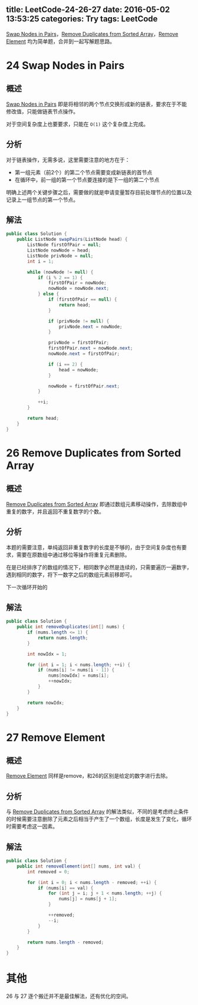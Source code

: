 title: LeetCode-24-26-27
date: 2016-05-02 13:53:25
categories: Try
tags: LeetCode
---

[Swap Nodes in Pairs](https://leetcode.com/problems/swap-nodes-in-pairs/)，[Remove Duplicates from Sorted Array](https://leetcode.com/problems/remove-duplicates-from-sorted-array/)，[Remove Element](https://leetcode.com/problems/remove-element/) 均为简单题，合并到一起写解题思路。

# 24 Swap Nodes in Pairs

## 概述

[Swap Nodes in Pairs](https://leetcode.com/problems/swap-nodes-in-pairs/) 即是将相邻的两个节点交换形成新的链表，要求在于不能修改值，只能做链表节点操作。

对于空间复杂度上也要要求，只能在 `O(1)` 这个复杂度上完成。

## 分析

对于链表操作，无需多说，这里需要注意的地方在于：

+ 第一组元素（前2个）的第二个节点需要变成新链表的首节点
+ 在循环中，前一组的第一个节点要连接的是下一组的第二个节点

明确上述两个关键步骤之后，需要做的就是申请变量暂存目前处理节点的位置以及记录上一组节点的第一个节点。

## 解法

```java
public class Solution {
    public ListNode swapPairs(ListNode head) {
        ListNode firstOfPair = null;
        ListNode nowNode = head;
        ListNode privNode = null;
        int i = 1;

        while (nowNode != null) {
            if (i % 2 == 1) {
                firstOfPair = nowNode;
                nowNode = nowNode.next;
            } else {
                if (firstOfPair == null) {
                    return head;
                }

                if (privNode != null) {
                    privNode.next = nowNode;
                }

                privNode = firstOfPair;
                firstOfPair.next = nowNode.next;
                nowNode.next = firstOfPair;

                if (i == 2) {
                    head = nowNode;
                }

                nowNode = firstOfPair.next;
            }

            ++i;
        }

        return head;
    }
}
```

# 26 Remove Duplicates from Sorted Array

## 概述

[Remove Duplicates from Sorted Array](https://leetcode.com/problems/remove-duplicates-from-sorted-array/) 即通过数组元素移动操作，去除数组中重复的数字，并且返回不重复数字的个数。

## 分析

本题的需要注意，单纯返回非重复数字的长度是不够的，由于空间复杂度也有要求，需要在原数组中通过移位等操作将重复元素删除。

在是已经排序了的数组的情况下，相同数字必然是连续的，只需要遍历一遍数字，遇到相同的数字，将下一数字之后的数组元素前移即可。

下一次循环开始的

## 解法

```java
public class Solution {
	public int removeDuplicates(int[] nums) {
        if (nums.length <= 1) {
            return nums.length;
        }

        int nowIdx = 1;

        for (int i = 1; i < nums.length; ++i) {
            if (nums[i] != nums[i - 1]) {
                nums[nowIdx] = nums[i];
                ++nowIdx;
            }
        }

        return nowIdx;
    }
}
```

# 27 Remove Element

## 概述

[Remove Element](https://leetcode.com/problems/remove-element/) 同样是remove，和26的区别是给定的数字进行去除。

## 分析

与 [Remove Duplicates from Sorted Array](https://leetcode.com/problems/remove-duplicates-from-sorted-array/) 的解法类似，不同的是考虑终止条件的时候需要注意删除了元素之后相当于产生了一个数组，长度是发生了变化，循环时需要考虑这一因素。

## 解法

```java
public class Solution {
    public int removeElement(int[] nums, int val) {
        int removed = 0;

        for (int i = 0; i < nums.length - removed; ++i) {
            if (nums[i] == val) {
                for (int j = i; j + 1 < nums.length; ++j) {
                    nums[j] = nums[j + 1];
                }

                ++removed;
                --i;
            }
        }

        return nums.length - removed;
    }
}
```

# 其他

26 与 27 逐个搬迁并不是最佳解法，还有优化的空间。